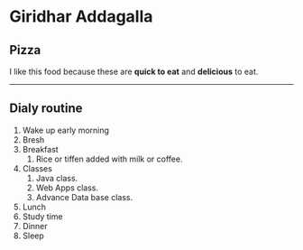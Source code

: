 # Giridhar Addagalla
## Pizza

I like this food because these are **quick to eat** and **delicious** to eat.

---
## Dialy routine

1. Wake up early morning
2. Bresh
3. Breakfast
    1. Rice or tiffen added with milk or coffee.
4. Classes
    1. Java class.
    2. Web Apps class.
    3. Advance Data base class.
5. Lunch
6. Study time
7. Dinner
8. Sleep


    




 

